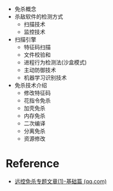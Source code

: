 - 免杀概念
- 杀敌软件的检测方式
	- 扫描技术
	- 监控技术
- 扫描引擎
	- 特征码扫描
	- 文件校验和
	- 进程行为检测法(沙盒模式)
	- 主动防御技术
	- 机器学习识别技术
- 免杀技术介绍
	- 修改特征码
	- 花指令免杀
	- 加壳免杀
	- 内存免杀
	- 二次编译
	- 分离免杀
	- 资源修改

# Reference
- [远控免杀专题文章(1)-基础篇 (qq.com)](https://mp.weixin.qq.com/s/3LZ_cj2gDC1bQATxqBfweg)